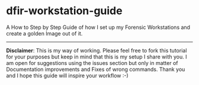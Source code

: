 # dfir-workstation-guide
A How to Step by Step Guide of how I set up my Forensic Workstations and create a golden Image out of it. 


---

**Disclaimer**: This is my way of working. Please feel free to fork this tutorial for your purposes but keep in mind that this is my setup I share with you. I am open for suggestions using the issues section but only in matter of Documentation improvements and Fixes of wrong commands. Thank you and I hope this guide will inspire your workflow :-)
